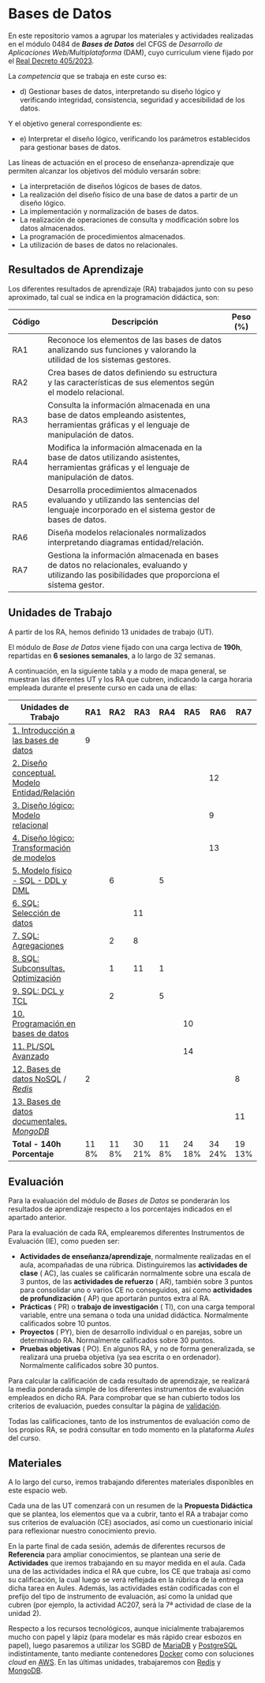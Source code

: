 # Bases de Datos

En este repositorio vamos a agrupar los materiales y actividades realizadas en el módulo 0484 de **_Bases de Datos_** del CFGS de _Desarrollo de Aplicaciones Web/Multiplataforma_ (DAM), cuyo curriculum viene fijado por el [Real Decreto 405/2023](https://www.boe.es/boe/dias/2023/06/03/pdfs/BOE-A-2023-13221.pdf).

La _competencia_ que se trabaja en este curso es:

- d) Gestionar bases de datos, interpretando su diseño lógico y verificando integridad, consistencia, seguridad y accesibilidad de los datos.

Y el objetivo general correspondiente es:

- e) Interpretar el diseño lógico, verificando los parámetros establecidos para gestionar bases de datos.

Las líneas de actuación en el proceso de enseñanza-aprendizaje que permiten alcanzar los objetivos del módulo versarán sobre:

- La interpretación de diseños lógicos de bases de datos.
- La realización del diseño físico de una base de datos a partir de un diseño lógico.
- La implementación y normalización de bases de datos.
- La realización de operaciones de consulta y modificación sobre los datos almacenados.
- La programación de procedimientos almacenados.
- La utilización de bases de datos no relacionales.

## Resultados de Aprendizaje

Los diferentes resultados de aprendizaje (RA) trabajados junto con su peso aproximado, tal cual se indica en la programación didáctica, son:

| Código | Descripción | Peso (%) |
| --- | --- | --- |
| RA1 | Reconoce los elementos de las bases de datos analizando sus funciones y valorando la utilidad de los sistemas gestores. |  |
| RA2 | Crea bases de datos definiendo su estructura y las características de sus elementos según el modelo relacional. |  |
| RA3 | Consulta la información almacenada en una base de datos empleando asistentes, herramientas gráficas y el lenguaje de manipulación de datos. |  |
| RA4 | Modifica la información almacenada en la base de datos utilizando asistentes, herramientas gráficas y el lenguaje de manipulación de datos. |  |
| RA5 | Desarrolla procedimientos almacenados evaluando y utilizando las sentencias del lenguaje incorporado en el sistema gestor de bases de datos. |  |
| RA6 | Diseña modelos relacionales normalizados interpretando diagramas entidad/relación. |  |
| RA7 | Gestiona la información almacenada en bases de datos no relacionales, evaluando y utilizando las posibilidades que proporciona el sistema gestor. |  |


## Unidades de Trabajo

A partir de los RA, hemos definido 13 unidades de trabajo (UT).

El módulo de _Base de Datos_ viene fijado con una carga lectiva de **190h**, repartidas en **6 sesiones semanales**, a lo largo de 32 semanas. 

<!-- Este curso se ha planificado sobre un total de 28 semanas, dejando las últimas 4 semanas para el desarrollo, por parte del alumnado, del programa formativo dual en la empresa. Estas 28 semanas hacen un total de 140h lectivas. -->

A continuación, en la siguiente tabla y a modo de mapa general, se muestran las diferentes UT y los RA que cubren, indicando la carga horaria empleada durante el presente curso en cada una de ellas: 

| Unidades de Trabajo | RA1 | RA2 | RA3 | RA4 | RA5 | RA6 | RA7 |
| --- | --- | --- | --- | --- | --- | --- | --- |
| [1\. Introducción a las bases de datos](https://jssdocente.github.io/bd2526d/01intro.html) | 9 |  |  |  |  |  |  |
| [2\. Diseño conceptual. Modelo Entidad/Relación](https://jssdocente.github.io/bd2526d/02er.html) |  |  |  |  |  | 12 |  |
| [3\. Diseño lógico: Modelo relacional](https://jssdocente.github.io/bd2526d/03mr.html) |  |  |  |  |  | 9 |  |
| [4\. Diseño lógico: Transformación de modelos](https://jssdocente.github.io/bd2526d/04mr-eer.html) |  |  |  |  |  | 13 |  |
| [5\. Modelo físico - SQL - DDL y DML](https://jssdocente.github.io/bd2526d/05ddl.html) |  | 6 |  | 5 |  |  |  |
| [6\. SQL: Selección de datos](https://jssdocente.github.io/bd2526d/06sql.html) |  |  | 11 |  |  |  |  |
| [7\. SQL: Agregaciones](https://jssdocente.github.io/bd2526d/07sql-group.html) |  | 2 | 8 |  |  |  |  |
| [8\. SQL: Subconsultas. Optimización](https://jssdocente.github.io/bd2526d/08sql-subquerys.html) |  | 1 | 11 | 1 |  |  |  |
| [9\. SQL: DCL y TCL](https://jssdocente.github.io/bd2526d/09dcl-tcl.html) |  | 2 |  | 5 |  |  |  |
| [10\. Programación en bases de datos](https://jssdocente.github.io/bd2526d/10plsql.html) |  |  |  |  | 10 |  |  |
| [11\. PL/SQL Avanzado](https://jssdocente.github.io/bd2526d/11triggers.html) |  |  |  |  | 14 |  |  |
| [12\. Bases de datos NoSQL](https://jssdocente.github.io/bd2526d/12nosql.html) / [_Redis_](https://jssdocente.github.io/bd2526d/12redis.html) | 2 |  |  |  |  |  | 8 |
| [13\. Bases de datos documentales. _MongoDB_](https://jssdocente.github.io/bd2526d/13mongodb.html) |  |  |  |  |  |  | 11 |
| **Total - 140h** <br/> **Porcentaje** | 11 <br/> 8% | 11 <br/> 8% | 30 <br/> 21% | 11 <br/> 8% | 24 <br/> 18% | 34 <br/> 24% | 19 <br/> 13% |


## Evaluación

Para la evaluación del módulo de _Bases de Datos_ se ponderarán los resultados de aprendizaje respecto a los porcentajes indicados en el apartado anterior.

Para la evaluación de cada RA, emplearemos diferentes Instrumentos de Evaluación (IE), como pueden ser:

- **Actividades de enseñanza/aprendizaje**, normalmente realizadas en el aula, acompañadas de una rúbrica. Distinguiremos las **actividades de clase** ( AC), las cuales se calificarán normalmente sobre una escala de 3 puntos, de las **actividades de refuerzo** ( AR), también sobre 3 puntos para consolidar uno o varios CE no conseguidos, así como **actividades de profundización** ( AP) que aportarán puntos extra al RA.
- **Prácticas** ( PR) o **trabajo de investigación** ( TI), con una carga temporal variable, entre una semana o toda una unidad didáctica. Normalmente calificados sobre 10 puntos.
- **Proyectos** ( PY), bien de desarrollo individual o en parejas, sobre un determinado RA. Normalmente calificados sobre 30 puntos.
- **Pruebas objetivas** ( PO). En algunos RA, y no de forma generalizada, se realizará una prueba objetiva (ya sea escrita o en ordenador). Normalmente calificados sobre 30 puntos.

Para calcular la calificación de cada resultado de aprendizaje, se realizará la media ponderada simple de los diferentes instrumentos de evaluación empleados en dicho RA. Para comprobar que se han cubierto todos los criterios de evaluación, puedes consultar la página de [validación](https://aitor-medrano.github.io/bd/validacion.html).

Todas las calificaciones, tanto de los instrumentos de evaluación como de los propios RA, se podrá consultar en todo momento en la plataforma _Aules_ del curso.

## Materiales

A lo largo del curso, iremos trabajando diferentes materiales disponibles en este espacio web.

Cada una de las UT comenzará con un resumen de la **Propuesta Didáctica** que se plantea, los elementos que va a cubrir, tanto el RA a trabajar como sus criterios de evaluación (CE) asociados, así como un cuestionario inicial para reflexionar nuestro conocimiento previo.

En la parte final de cada sesión, además de diferentes recursos de **Referencia** para ampliar conocimientos, se plantean una serie de **Actividades** que iremos trabajando en su mayor medida en el aula. Cada una de las actividades indica el RA que cubre, los CE que trabaja así como su calificación, la cual luego se verá reflejada en la rúbrica de la entrega dicha tarea en Aules. Además, las actividades están codificadas con el prefijo del tipo de instrumento de evaluación, así como la unidad que cubren (por ejemplo, la actividad AC207, será la 7ª actividad de clase de la unidad 2).

Respecto a los recursos tecnológicos, aunque inicialmente trabajaremos mucho con papel y lápiz (para modelar es más rápido crear esbozos en papel), luego pasaremos a utilizar los SGBD de [MariaDB](https://mariadb.org/) y [PostgreSQL](https://www.postgresql.org/) indistintamente, tanto mediante contenedores [Docker](https://www.docker.com/) como con soluciones _cloud_ en [AWS](https://aws.amazon.com/). En las últimas unidades, trabajaremos con [Redis](https://redis.io/) y [MongoDB](https://www.mongodb.com/).        